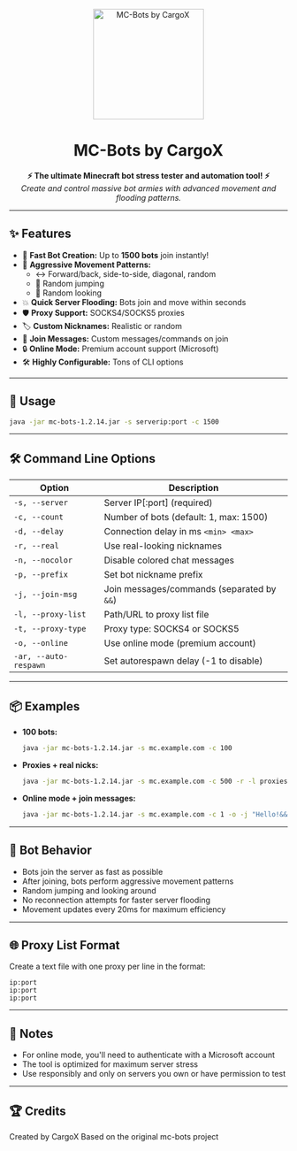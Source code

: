 <p align="center">
  <img src="https://placehold.co/200x200?text=MC-Bots" alt="MC-Bots by CargoX" width="200"/>
</p>

<h1 align="center">MC-Bots by CargoX</h1>
<p align="center">
  <b>⚡ The ultimate Minecraft bot stress tester and automation tool! ⚡</b><br>
  <i>Create and control massive bot armies with advanced movement and flooding patterns.</i>
</p>

---

## ✨ Features

- 🚀 **Fast Bot Creation:** Up to <b>1500 bots</b> join instantly!
- 🤖 **Aggressive Movement Patterns:**
  - ↔️ Forward/back, side-to-side, diagonal, random
  - 🦘 Random jumping
  - 👀 Random looking
- 💥 **Quick Server Flooding:** Bots join and move within seconds
- 🛡️ **Proxy Support:** SOCKS4/SOCKS5 proxies
- 🏷️ **Custom Nicknames:** Realistic or random
- 💬 **Join Messages:** Custom messages/commands on join
- 🔒 **Online Mode:** Premium account support (Microsoft)
- 🛠️ **Highly Configurable:** Tons of CLI options

---

## 🚀 Usage

```bash
java -jar mc-bots-1.2.14.jar -s serverip:port -c 1500
```

---

## 🛠️ Command Line Options

| Option                | Description                                         |
|-----------------------|-----------------------------------------------------|
| `-s, --server`        | Server IP[:port] (required)                         |
| `-c, --count`         | Number of bots (default: 1, max: 1500)              |
| `-d, --delay`         | Connection delay in ms `<min> <max>`                |
| `-r, --real`          | Use real-looking nicknames                          |
| `-n, --nocolor`       | Disable colored chat messages                       |
| `-p, --prefix`        | Set bot nickname prefix                             |
| `-j, --join-msg`      | Join messages/commands (separated by `&&`)          |
| `-l, --proxy-list`    | Path/URL to proxy list file                         |
| `-t, --proxy-type`    | Proxy type: SOCKS4 or SOCKS5                        |
| `-o, --online`        | Use online mode (premium account)                   |
| `-ar, --auto-respawn` | Set autorespawn delay (-1 to disable)               |

---

## 📦 Examples

- **100 bots:**
  ```bash
  java -jar mc-bots-1.2.14.jar -s mc.example.com -c 100
  ```
- **Proxies + real nicks:**
  ```bash
  java -jar mc-bots-1.2.14.jar -s mc.example.com -c 500 -r -l proxies.txt -t SOCKS4
  ```
- **Online mode + join messages:**
  ```bash
  java -jar mc-bots-1.2.14.jar -s mc.example.com -c 1 -o -j "Hello!&&/spawn"
  ```

---

## 🤖 Bot Behavior

- Bots join the server as fast as possible
- After joining, bots perform aggressive movement patterns
- Random jumping and looking around
- No reconnection attempts for faster server flooding
- Movement updates every 20ms for maximum efficiency

---

## 🌐 Proxy List Format

Create a text file with one proxy per line in the format:
```
ip:port
ip:port
ip:port
```

---

## 📝 Notes

- For online mode, you'll need to authenticate with a Microsoft account
- The tool is optimized for maximum server stress
- Use responsibly and only on servers you own or have permission to test

---

## 🏆 Credits

Created by CargoX
Based on the original mc-bots project
